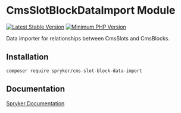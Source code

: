 # CmsSlotBlockDataImport Module
[![Latest Stable Version](https://poser.pugx.org/spryker/cms-slot-block-data-import/v/stable.svg)](https://packagist.org/packages/spryker/cms-slot-block-data-import)
[![Minimum PHP Version](https://img.shields.io/badge/php-%3E%3D%207.3-8892BF.svg)](https://php.net/)

Data importer for relationships between CmsSlots and CmsBlocks.

## Installation

```
composer require spryker/cms-slot-block-data-import
```

## Documentation

[Spryker Documentation](https://academy.spryker.com/developing_with_spryker/module_guide/modules.html)
